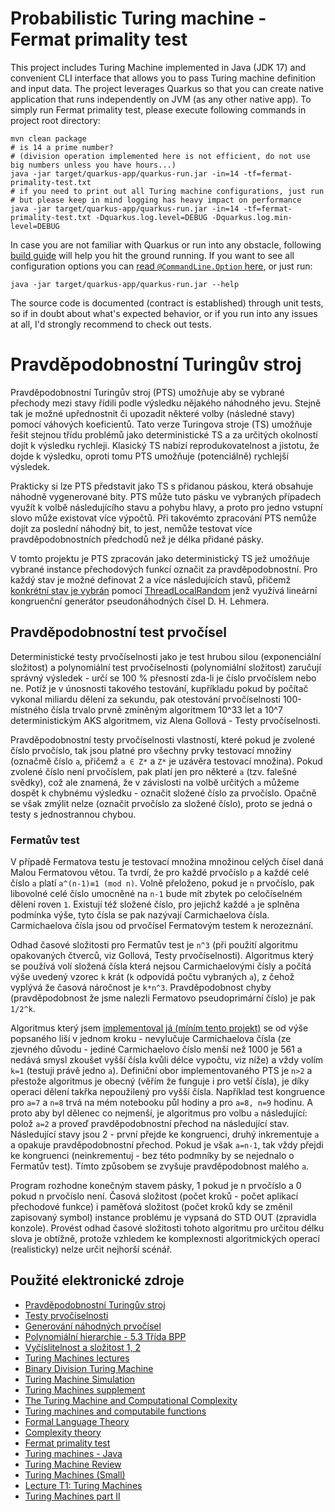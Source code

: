 # Probabilistic Turing machine - Fermat primality test

This project includes Turing Machine implemented in Java (JDK 17) and convenient CLI interface that allows you to pass
Turing machine definition and input data. The project leverages Quarkus so that you can create native application that
runs independently on JVM (as any other native app). To simply run Fermat primality test, please execute following
commands in project root directory:

```shell script
mvn clean package
# is 14 a prime number? 
# (division operation implemented here is not efficient, do not use big numbers unless you have hours...)
java -jar target/quarkus-app/quarkus-run.jar -in=14 -tf=fermat-primality-test.txt
# if you need to print out all Turing machine configurations, just run
# but please keep in mind logging has heavy impact on performance
java -jar target/quarkus-app/quarkus-run.jar -in=14 -tf=fermat-primality-test.txt -Dquarkus.log.level=DEBUG -Dquarkus.log.min-level=DEBUG
```

In case you are not familiar with Quarkus or run into any obstacle, following [build guide](https://github.com/michalvavrik/probabilistic-turing-machine/blob/master/BUILD_MANUAL.md) will help you hit the ground running.
If you want to see all configuration options you can [read `@CommandLine.Option` here](https://github.com/michalvavrik/probabilistic-turing-machine/blob/master/src/main/java/edu/michalvavrik/ptm/StartCommand.java), or just run:

```shell script
java -jar target/quarkus-app/quarkus-run.jar --help
```

The source code is documented (contract is established) through unit tests, so if in doubt about what's expected behavior, 
or if you run into any issues at all, I'd strongly recommend to check out tests.

# Pravděpodobnostní Turingův stroj

Pravděpodobnostní Turingův stroj (PTS) umožňuje aby se vybrané přechody mezi stavy řídili podle výsledku nějakého náhodného jevu.
Stejně tak je možné upřednostnit či upozadit některé volby (následné stavy) pomocí váhových koeficientů. Tato verze Turingova
stroje (TS) umožňuje řešit stejnou třídu problémů jako deterministické TS a za určitých okolností dojít k výsledku rychleji.
Klasický TS nabízí reprodukovatelnost a jistotu, že dojde k výsledku, oproti tomu PTS umožňuje (potenciálně) rychlejší výsledek.

Prakticky si lze PTS představit jako TS s přidanou páskou, která obsahuje náhodně vygenerované bity. PTS může tuto pásku
ve vybraných případech využít k volbě následujícího stavu a pohybu hlavy, a proto pro jedno vstupní slovo může existovat více výpočtů.
Při takovémto zpracování PTS nemůže dojít za poslední náhodný bit, to jest, nemůže testovat více pravděpodobnostních předchodů než je délka přidané pásky.

V tomto projektu je PTS zpracován jako deterministický TS jež umožňuje vybrané instance přechodových funkcí označit za pravděpodobnostní.
Pro každý stav je možné definovat 2 a více následujících stavů, přičemž [konkrétní stav je vybrán](https://github.com/michalvavrik/probabilistic-turing-machine/blob/master/src/main/java/edu/michalvavrik/ptm/StartCommand.java#L332) 
pomocí [ThreadLocalRandom](https://docs.oracle.com/javase/8/docs/api/java/util/concurrent/ThreadLocalRandom.html#nextInt--)
jenž využívá lineární kongruenční generátor pseudonáhodných čísel D. H. Lehmera.

## Pravděpodobnostní test prvočísel

Deterministické testy prvočíselnosti jako je test hrubou silou (exponenciální složitost) a polynomiální test prvočíselnosti (polynomiální složitost)
zaručují správný výsledek - určí se 100 % přesností zda-li je číslo prvočíslem nebo ne. Potíž je v únosnosti takového testování, kupříkladu
pokud by počítač vykonal miliardu dělení za sekundu, pak otestování prvočíselnosti 100-místného čísla trvalo prvně zmíněným algoritmem 10^33 let 
a 10^7 deterministickým AKS algoritmem, viz Alena Gollová - Testy prvočíselnosti.

Pravděpodobnostní testy prvočíselnosti vlastností, které pokud je zvolené číslo prvočíslo, tak jsou platné pro všechny prvky testovací množiny (označmě číslo `a`, přičemž `a ∈ Z*` a `Z*` je uzávěra testovací množina).
Pokud zvolené číslo není prvočíslem, pak platí jen pro některé `a` (tzv. falešné svědky), což ale znamená, že v závislosti na volbě
určitých `a` můžeme dospět k chybnému výsledku - označit složené číslo za prvočíslo. Opačně se však zmýlit nelze (označit prvočíslo za složené číslo),
proto se jedná o testy s jednostrannou chybou.

### Fermatův test

V případě Fermatova testu je testovací množina množinou celých čísel daná Malou Fermatovou větou.
Ta tvrdí, že pro každé prvočíslo `p` a každé celé číslo `a` platí `a^(n-1)≡1 (mod n)`. Volně přeloženo, pokud je `n` prvočíslo,
pak libovolné celé číslo umocněné na `n-1` bude mít zbytek po celočíselném dělení roven `1`. Existují též složené číslo,
pro jejichž každé `a` je splněna podmínka výše, tyto čísla se pak nazývají Carmichaelova čísla.
Carmichaelova čísla jsou od prvočísel Fermatovým testem k nerozeznání.

Odhad časové složitosti pro Fermatův test je `n^3` (při použití algoritmu opakovaných čtverců, viz Gollová, Testy prvočíselnosti).
Algoritmus který se používá volí složená čísla která nejsou Carmichaelovými čísly a počítá výše uvedený vzorec `k` krát (`k` odpovídá počtu vybraných `a`), 
z čehož vyplývá že časová náročnost je `k*n^3`. Pravděpodobnost chyby (pravděpodobnost že jsme nalezli Fermatovo pseudoprimární číslo) je pak `1/2^k`.

Algoritmus který jsem [implementoval já (míním tento projekt)](https://github.com/michalvavrik/probabilistic-turing-machine/blob/master/fermat-primality-test.txt) 
se od výše popsaného liší v jednom kroku - nevylučuje Carmichaelova čísla (ze zjevného důvodu - jediné Carmichaelovo číslo 
menší než 1000 je 561 a nedává smysl zkoušet vyšší čísla kvůli délce vypočtu, viz níže) a vždy volím `k=1` (testuji právě jedno `a`).
Definiční obor implementovaného PTS je `n>2` a přestože algoritmus je obecný (věřím že funguje i pro vetší čísla), je díky operaci dělení
takřka nepoužilený pro vyšší čísla. Například test kongruence pro `a=7` a `n=8` trvá na mém notebooku půl hodiny a pro `a=8, n=9` hodinu.
A proto aby byl dělenec co nejmenší, je algoritmus pro volbu `a` následující: polož `a=2` a proveď pravděpodobnostní přechod na následující stav.
Následující stavy jsou 2 - první přejde ke kongruenci, druhý inkrementuje `a` a opakuje pravděpodobnostní přechod. 
Pokud je však `a=n-1`, tak vždy přejdi ke kongruenci (neinkrementuj - bez této podmníky by se nejednalo o Fermatův test).
Tímto způsobem se zvyšuje pravděpodobnost malého `a`.

Program rozhodne konečným stavem pásky, 1 pokud je n prvočíslo a 0 pokud n prvočíslo není. Časová složitost (počet kroků - počet aplikací přechodové funkce) 
i paměťová složitost (počet kroků kdy se změnil zapisovaný symbol) instance problému je vypsaná do STD OUT (zpravidla konzole).
Provést odhad časové složitosti tohoto algoritmu pro určitou délku slova je obtížně, protože vzhledem ke komplexnosti algoritmických operací (realisticky) nelze určit nejhorší scénář.

## Použité elektronické zdroje

- [Pravděpodobnostní Turingův stroj](https://www2.karlin.mff.cuni.cz/~holub/soubory/qc/node14.html)
- [Testy prvočíselnosti](https://math.fel.cvut.cz/en/people/gollova/mkr/mkr9a.pdf)
- [Generování náhodných prvočísel](https://math.fel.cvut.cz/en/people/gollova/mkr/mkr8a.pdf)
- [Polynomiální hierarchie - 5.3 Třída BPP](http://www.cs.cas.cz/~savicky/vyuka/vypsl/vypsl2016ls2.pdf)
- [Vyčíslitelnost a složitost 1, 2](https://web.osu.cz/~Habiballa/vyuka/vycislitelnost-a-slozitost-1/)
- [Turing Machines lectures](https://www.cs.princeton.edu/courses/archive/fall13/cos126/lectures/18-Turing-2x2.pdf)
- [Binary Division Turing Machine](https://github.com/Rishabhkandoi/Binary-Division-Turing-Machine)
- [Turing Machine Simulation](https://math.hws.edu/eck/js/turing-machine/TM-info.html)
- [Turing Machines supplement](https://cs.uwaterloo.ca/~nishi/360W16/Resources/tmsupplement.pdf)
- [The Turing Machine and Computational Complexity](http://iiitdm.ac.in/old/Faculty_Teaching/Sadagopan/pdf/ADSA/new/scribe-TM-intro.pdf)
- [Turing machines and computabile functions](https://www.hse.ru/mirror/pubs/share/167262307)
- [Formal Language Theory](https://people.cs.umass.edu/~marius/class/cs501/lec34-nup.pdf)
- [Complexity theory](https://www.cse.iitd.ac.in/~rjaiswal/2014/csl853/Notes/Week-09/lec-1.pdf)
- [Fermat primality test](https://en.wikipedia.org/wiki/Fermat_primality_test)
- [Turing machines - Java](https://introcs.cs.princeton.edu/java/52turing/)
- [Turing Machine Review](https://www.usna.edu/Users/cs/wcbrown/courses/F00SI472/classes/C26/Class/Class.html)
- [Turing Machines (Small)](http://web.stanford.edu/class/archive/cs/cs103/cs103.1172/lectures/21/Small21.pdf)
- [Lecture T1: Turing Machines](https://www.cs.princeton.edu/courses/archive/spr03/cs126/lectures/T1-4up.pdf)
- [Turing Machines part II](https://web.stanford.edu/class/archive/cs/cs103/cs103.1142/lectures/19/Small19.pdf)
